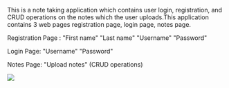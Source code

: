 This is a note taking application which contains user login, registration, and CRUD operations on the notes which the user uploads.This application contains 3 web pages registration page, login page, notes page. 

Registration Page :
 "First name" 
 "Last name"
 "Username"
 "Password"

Login Page:
 "Username"
 "Password"

Notes Page:
"Upload notes" (CRUD operations)

<image src="er.JPG">